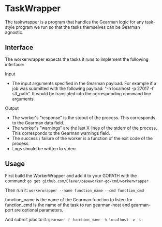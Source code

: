 TaskWrapper
=============

The taskwrapper is a program that handles the Gearman logic for any task-style program we
run so that the tasks themselves can be Gearman agnostic.

Interface
---------

The workerwrapper expects the tasks it runs to implement the following interface:

Input

 - The input arguments specified in the Gearman payload. For example if a job was submitted with the following payload:
"-h localhost -p 27017 -f s3_path". It would be translated into the corresponding command line arguments.

Output

 - The worker's "response" is the stdout of the process. This corresponds to the Gearman data field.
 - The worker's "warnings" are the last X lines of the stderr of the process. This corresponds to the Gearman warnings field.
 - The success / failure of the worker is a function of the exit code of the process.
 - Logs should be written to stderr.


Usage
-----

First build the WorkerWrapper and add it to your GOPATH with the command:
`go get github.com/Clever/baseworker-go/cmd/workerwrapper`

Then run it:
`workerwrapper --name function_name --cmd function_cmd`

function_name is the name of the Gearman function to listen for
function_cmd is the name of the task to run
gearman-host and gearman-port are optional parameters.

And submit jobs to it:
`gearman -f function_name -h localhost -v -s`
